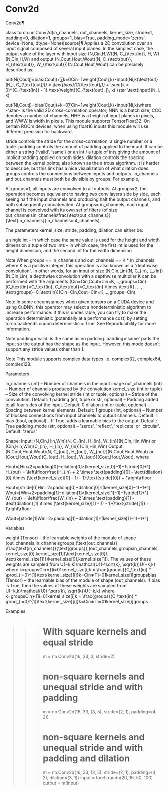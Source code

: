 # Conv2d


Conv2d¶


class torch.nn.Conv2d(in_channels, out_channels, kernel_size, stride=1, padding=0, dilation=1, groups=1, bias=True, padding_mode='zeros', device=None, dtype=None)[source]¶
Applies a 2D convolution over an input signal composed of several input
planes.
In the simplest case, the output value of the layer with input size
(N,Cin,H,W)(N, C_{\text{in}}, H, W)(N,Cin​,H,W) and output (N,Cout,Hout,Wout)(N, C_{\text{out}}, H_{\text{out}}, W_{\text{out}})(N,Cout​,Hout​,Wout​)
can be precisely described as:

out(Ni,Coutj)=bias(Coutj)+∑k=0Cin−1weight(Coutj,k)⋆input(Ni,k)\text{out}(N_i, C_{\text{out}_j}) = \text{bias}(C_{\text{out}_j}) +
\sum_{k = 0}^{C_{\text{in}} - 1} \text{weight}(C_{\text{out}_j}, k) \star \text{input}(N_i, k)

out(Ni​,Coutj​​)=bias(Coutj​​)+k=0∑Cin​−1​weight(Coutj​​,k)⋆input(Ni​,k)where ⋆\star⋆ is the valid 2D cross-correlation operator,
NNN is a batch size, CCC denotes a number of channels,
HHH is a height of input planes in pixels, and WWW is
width in pixels.
This module supports TensorFloat32.
On certain ROCm devices, when using float16 inputs this module will use different precision for backward.

stride controls the stride for the cross-correlation, a single
number or a tuple.
padding controls the amount of padding applied to the input. It
can be either a string {‘valid’, ‘same’} or an int / a tuple of ints giving the
amount of implicit padding applied on both sides.
dilation controls the spacing between the kernel points; also
known as the à trous algorithm. It is harder to describe, but this link
has a nice visualization of what dilation does.
groups controls the connections between inputs and outputs.
in_channels and out_channels must both be divisible by
groups. For example,


At groups=1, all inputs are convolved to all outputs.
At groups=2, the operation becomes equivalent to having two conv
layers side by side, each seeing half the input channels
and producing half the output channels, and both subsequently
concatenated.
At groups= in_channels, each input channel is convolved with
its own set of filters (of size
out_channelsin_channels\frac{\text{out\_channels}}{\text{in\_channels}}in_channelsout_channels​).




The parameters kernel_size, stride, padding, dilation can either be:


a single int – in which case the same value is used for the height and width dimension
a tuple of two ints – in which case, the first int is used for the height dimension,
and the second int for the width dimension



Note
When groups == in_channels and out_channels == K * in_channels,
where K is a positive integer, this operation is also known as a “depthwise convolution”.
In other words, for an input of size (N,Cin,Lin)(N, C_{in}, L_{in})(N,Cin​,Lin​),
a depthwise convolution with a depthwise multiplier K can be performed with the arguments
(Cin=Cin,Cout=Cin×K,...,groups=Cin)(C_\text{in}=C_\text{in}, C_\text{out}=C_\text{in} \times \text{K}, ..., \text{groups}=C_\text{in})(Cin​=Cin​,Cout​=Cin​×K,...,groups=Cin​).


Note
In some circumstances when given tensors on a CUDA device and using CuDNN, this operator may select a nondeterministic algorithm to increase performance. If this is undesirable, you can try to make the operation deterministic (potentially at a performance cost) by setting torch.backends.cudnn.deterministic = True. See Reproducibility for more information.


Note
padding='valid' is the same as no padding. padding='same' pads
the input so the output has the shape as the input. However, this mode
doesn’t support any stride values other than 1.


Note
This module supports complex data types i.e. complex32, complex64, complex128.


Parameters

in_channels (int) – Number of channels in the input image
out_channels (int) – Number of channels produced by the convolution
kernel_size (int or tuple) – Size of the convolving kernel
stride (int or tuple, optional) – Stride of the convolution. Default: 1
padding (int, tuple or str, optional) – Padding added to all four sides of
the input. Default: 0
dilation (int or tuple, optional) – Spacing between kernel elements. Default: 1
groups (int, optional) – Number of blocked connections from input
channels to output channels. Default: 1
bias (bool, optional) – If True, adds a learnable bias to the
output. Default: True
padding_mode (str, optional) – 'zeros', 'reflect',
'replicate' or 'circular'. Default: 'zeros'




Shape:
Input: (N,Cin,Hin,Win)(N, C_{in}, H_{in}, W_{in})(N,Cin​,Hin​,Win​) or (Cin,Hin,Win)(C_{in}, H_{in}, W_{in})(Cin​,Hin​,Win​)
Output: (N,Cout,Hout,Wout)(N, C_{out}, H_{out}, W_{out})(N,Cout​,Hout​,Wout​) or (Cout,Hout,Wout)(C_{out}, H_{out}, W_{out})(Cout​,Hout​,Wout​), where

Hout=⌊Hin+2×padding[0]−dilation[0]×(kernel_size[0]−1)−1stride[0]+1⌋H_{out} = \left\lfloor\frac{H_{in}  + 2 \times \text{padding}[0] - \text{dilation}[0]
          \times (\text{kernel\_size}[0] - 1) - 1}{\text{stride}[0]} + 1\right\rfloor

Hout​=⌊stride[0]Hin​+2×padding[0]−dilation[0]×(kernel_size[0]−1)−1​+1⌋
Wout=⌊Win+2×padding[1]−dilation[1]×(kernel_size[1]−1)−1stride[1]+1⌋W_{out} = \left\lfloor\frac{W_{in}  + 2 \times \text{padding}[1] - \text{dilation}[1]
          \times (\text{kernel\_size}[1] - 1) - 1}{\text{stride}[1]} + 1\right\rfloor

Wout​=⌊stride[1]Win​+2×padding[1]−dilation[1]×(kernel_size[1]−1)−1​+1⌋




Variables

weight (Tensor) – the learnable weights of the module of shape
(out_channels,in_channelsgroups,(\text{out\_channels}, \frac{\text{in\_channels}}{\text{groups}},(out_channels,groupsin_channels​,
kernel_size[0],kernel_size[1])\text{kernel\_size[0]}, \text{kernel\_size[1]})kernel_size[0],kernel_size[1]).
The values of these weights are sampled from
U(−k,k)\mathcal{U}(-\sqrt{k}, \sqrt{k})U(−k​,k​) where
k=groupsCin∗∏i=01kernel_size[i]k = \frac{groups}{C_\text{in} * \prod_{i=0}^{1}\text{kernel\_size}[i]}k=Cin​∗∏i=01​kernel_size[i]groups​
bias (Tensor) – the learnable bias of the module of shape
(out_channels). If bias is True,
then the values of these weights are
sampled from U(−k,k)\mathcal{U}(-\sqrt{k}, \sqrt{k})U(−k​,k​) where
k=groupsCin∗∏i=01kernel_size[i]k = \frac{groups}{C_\text{in} * \prod_{i=0}^{1}\text{kernel\_size}[i]}k=Cin​∗∏i=01​kernel_size[i]groups​



Examples
>>> # With square kernels and equal stride
>>> m = nn.Conv2d(16, 33, 3, stride=2)
>>> # non-square kernels and unequal stride and with padding
>>> m = nn.Conv2d(16, 33, (3, 5), stride=(2, 1), padding=(4, 2))
>>> # non-square kernels and unequal stride and with padding and dilation
>>> m = nn.Conv2d(16, 33, (3, 5), stride=(2, 1), padding=(4, 2), dilation=(3, 1))
>>> input = torch.randn(20, 16, 50, 100)
>>> output = m(input)




